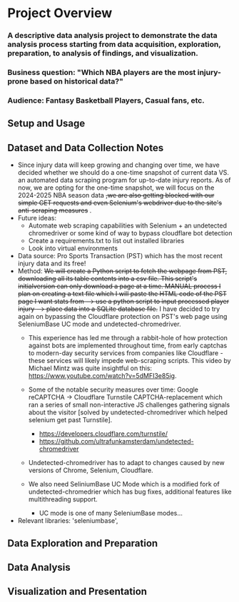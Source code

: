 # Project Overview 

### A descriptive data analysis project to demonstrate the data analysis process starting from data acquisition, exploration, preparation, to analysis of findings, and visualization. 

### Business question: "Which NBA players are the most injury-prone based on historical data?"

### Audience: Fantasy Basketball Players, Casual fans, etc.

## Setup and Usage 

## Dataset and Data Collection Notes
- Since injury data will keep growing and changing over time, we have decided whether we should do a one-time snapshot of current data VS. an automated data scraping program for up-to-date injury reports. As of now, we are opting for the one-time snapshot, we will focus on the 2024-2025 NBA season data ~~,we are also getting blocked with our simple GET requests and even Selenium's webdriver due to the site's anti-scraping measures~~ . 
- Future ideas: 
  - Automate web scraping capabilities with Selenium + an undetected chromedriver or some kind of way to bypass cloudflare bot detection
  - Create a requirements.txt to list out installed libraries
  - Look into virtual environments
- Data source: Pro Sports Transaction (PST) which has the most recent injury data and its free!
- Method: ~~We will create a Python script to fetch the webpage from PST, downloading all its table contents into a csv file. This script's initialversion can only download a page at a time. MANUAL process I plan on creating a text file which I will paste the HTML code of the PST page I want stats from --> use a python script to input processed player injury --> place data into a SQLite database file.~~ I have decided to try again on bypassing the Cloudflare protection on PST's web page using SeleniumBase UC mode and undetected-chromedriver. 
  - This experience has led me through a rabbit-hole of how protection against bots are implemented throughout time, from early captchas to modern-day security services from companies like Cloudflare - these services will likely impede web-scraping scripts. This video by Michael Mintz was quite insightful on this: https://www.youtube.com/watch?v=5dMFI3e85ig.
  - Some of the notable security measures over time: Google reCAPTCHA -> Cloudflare Turnstile CAPTCHA-replacement which ran a series of small non-interactive JS challenges gathering signals about the visitor [solved by undetected-chromedriver which helped selenium get past Turnstile].
    - https://developers.cloudflare.com/turnstile/
    - https://github.com/ultrafunkamsterdam/undetected-chromedriver
  
  - Undetected-chromedriver has to adapt to changes caused by new versions of Chrome, Selenium, Cloudflare.
  - We also need SeliniumBase UC Mode which is a modified fork of undetected-chromedrier which has bug fixes, additional features like multithreading support. 
    - UC mode is one of many SeleniumBase modes...
- Relevant libraries: 'seleniumbase', 

## Data Exploration and Preparation

## Data Analysis

## Visualization and Presentation

